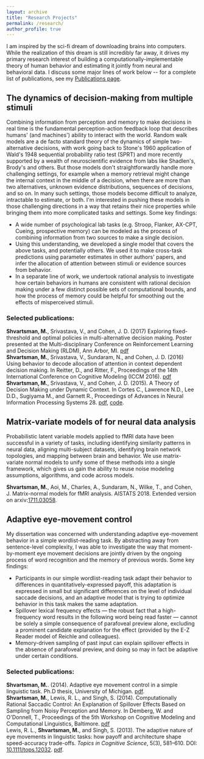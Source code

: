 ```yaml
---
layout: archive
title: "Research Projects"
permalink: /research/
author_profile: true
---
```


I am inspired by the sci-fi dream of downloading brains into computers. While the realization of this dream is still incredibly far away, it drives my primary research interest of building a computationally-implementable theory of human behavior and estimating it jointly from neural and behavioral data. I discuss some major lines of work below -- for a complete list of publications, see my [Publications page](/publications/). 

## The dynamics of decision-making from multiple stimuli ##

Combining information from perception and memory to make decisions in real time is the fundamental perception-action feedback loop that describes humans' (and machines') ability to interact with the world. Random walk models are a de facto standard theory of the dynamics of simple two-alternative decisions, with work going back to Stone's 1960 application of Wald's 1948 sequential probability ratio test (SPRT) and more recently supported by a wealth of neuroscientific evidence from labs like Shadlen's, Brody's and others. But those models don't straightforwardly handle more challenging settings, for example when a memory retrieval might change the internal context in the middle of a decision, when there are more than two alternatives, unknown evidence distributions, sequences of decisions, and so on. In many such settings, those models become difficult to analyze, intractable to estimate, or both. I'm interested in pushing these models in those challenging directions in a way that retains their nice properties while bringing them into more complicated tasks and settings. Some key findings:

*  A wide number of psychological lab tasks (e.g. Stroop, Flanker, AX-CPT, Cueing, prospective memory) can be modeled as the process of combining information from two sources to make a single decision.
*  Using this understanding, we developed a single model that covers the above tasks, and potentially others. We used it to make cross-task predictions using parameter estimates in other authors' papers, and infer the allocation of attention between stimuli or evidence sources from behavior.
*  In a separate line of work, we undertook rational analysis to investigate how certain behaviors in humans are consistent with rational decision making under a few distinct possible sets of computational bounds, and how the process of memory could be helpful for smoothing out the effects of misperceived stimuli. 

### Selected publications: ###

**Shvartsman, M.**, Srivastava, V., and Cohen, J. D. (2017) Exploring fixed-threshold and optimal policies in multi-alternative decision making. Poster presented at the Multi-disciplinary Conference on Reinforcement Learning and Decision Making (RLDM), Ann Arbor, MI. [pdf](/files/rldm2017/shvartsmanSrivastavaCohen_rldm2017_submitted.pdf)  
**Shvartsman, M.**, Srivastava, V., Sundaram, N., and Cohen, J. D. (2016) Using behavior to decode allocation of attention in context dependent decision making. In Reitter, D., and Ritter, F., Proceedings of the 14th International Conference on Cognitive Modeling (ICCM 2016). [pdf](/files/shvartsman_iccm2016_cameraready.pdf)  
**Shvartsman, M.**, Srivastava, V., and Cohen, J. D. (2015). A Theory of Decision Making under Dynamic Context. In Cortes C., Lawrence N.D., Lee D.D., Sugiyama M., and Garnett R., Proceedings of Advances in Neural Information Processing Systems 28\. [pdf](/files/nips2015/shvartsmanSrivastavaCohen_nips2015_cameraready.pdf), [code](https://github.com/mshvartsman/cddm).  

## Matrix-variate models of for neural data analysis ##

Probabilistic latent variable models applied to fMRI data have been successful in a variety of tasks, including identifying similarity patterns in neural data, aligning multi-subject datasets, identifying brain network topologies, and mapping between brain and behavior. We use matrix-variate normal models to unify some of these methods into a single framework, which gives us gain the ability to reuse noise modeling assumptions, algorithms, and code across models.

**Shvartsman, M.**, Aoi, M., Charles, A., Sundaram, N., Wilke, T., and Cohen, J.  Matrix-normal models for fMRI analysis. AISTATS 2018. Extended version on arxiv:[1711.03058](https://arxiv.org/abs/1711.03058). 

## Adaptive eye-movement control

My dissertation was concerned with understanding adaptive eye-movement behavior in a simple wordlist-reading task. By abstracting away from sentence-level complexity, I was able to investigate the way that moment-by-moment eye movement decisions are jointly driven by the ongoing process of word recognition and the memory of previous words. Some key findings:

*   Participants in our simple wordlist-reading task adapt their behavior to differences in quantitatively-expressed payoff, this adaptation is expressed in small but significant differences on the level of individual saccade decisions, and an adaptive model that is trying to optimize behavior in this task makes the same adaptation.
*   Spillover lexical frequency effects — the robust fact that a high-frequency word results in the following word being read faster — cannot be solely a simple consequence of parafoveal preview alone, excluding a prominent candidate explanation for the effect (provided by the E-Z Reader model of Reichle and colleagues).
*   Memory-driven sampling of past input can explain spillover effects in the absence of parafoveal preview, and doing so may in fact be adaptive under certain conditions.

### Selected publications: ###

**Shvartsman, M.**. (2014). Adaptive eye movement control in a simple linguistic task. Ph.D thesis, University of Michigan. [pdf](/files/shvartsman_thesis.pdf).  
**Shvartsman, M.**, Lewis, R. L., and Singh, S. (2014). Computationally Rational Saccadic Control: An Explanation of Spillover Effects Based on Sampling from Noisy Perception and Memory. In Demberg, W. and O'Donnell, T., Proceedings of the 5th Workshop on Cognitive Modeling and Computational Linguistics, Baltimore. [pdf](/files/shvartsman-et-al-2014-cmcl.pdf)  
Lewis, R. L., **Shvartsman, M.**, and Singh, S. (2013). The adaptive nature of eye movements in linguistic tasks: how payoff and architecture shape speed-accuracy trade-offs. _Topics in Cognitive Science_, 5(3), 581–610\. DOI: [10.1111/tops.12032](http://dx.doi.org/10.1111/tops.12032). [pdf](/files/LewisShvartsmanSingh2013.pdf).  
